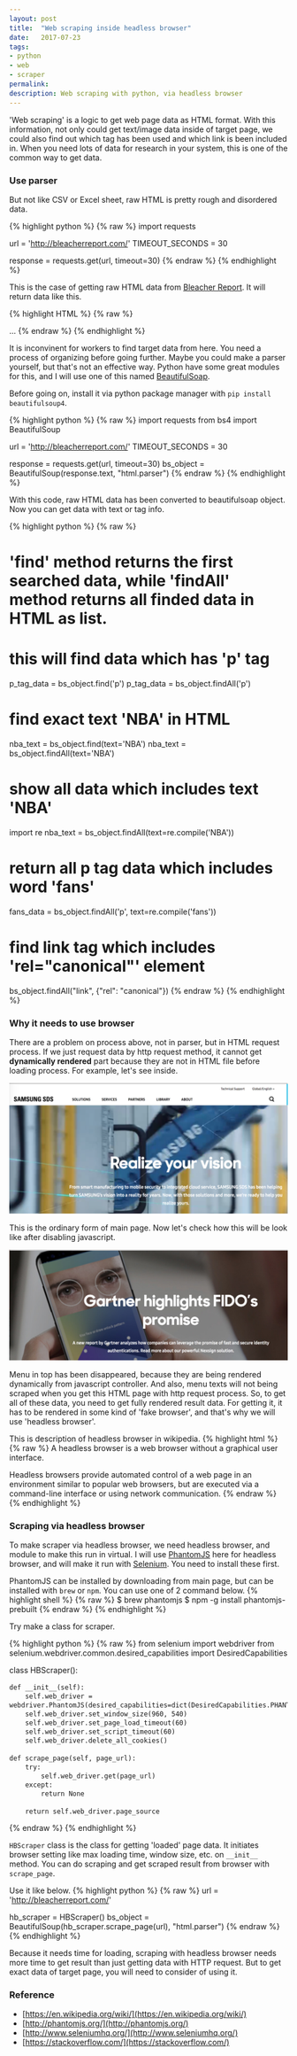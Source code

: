 ```yaml
---
layout: post
title:  "Web scraping inside headless browser"
date:   2017-07-23
tags:
- python
- web
- scraper
permalink: 
description: Web scraping with python, via headless browser
---
```


'Web scraping' is a logic to get web page data as HTML format. With this information, not only could get text/image data inside of target page, we could also find out which tag has been used and which link is been included in. When you need lots of data for research in your system, this is one of the common way to get data.

### Use parser

But not like CSV or Excel sheet, raw HTML is pretty rough and disordered data. 

{% highlight python %}
{% raw %}
import requests

url = 'http://bleacherreport.com/'
TIMEOUT_SECONDS = 30

response = requests.get(url, timeout=30)
{% endraw %}
{% endhighlight %}

This is the case of getting raw HTML data from [Bleacher Report](http://bleacherreport.com/). It will return data like this.

{% highlight HTML %}
{% raw %}
<html class="no-js" lang="en"><head><meta charset="utf-8"/><meta http-equiv="Accept-CH" content="DPR,Width,Viewport-Width"/><meta name="aol-te-auth" property="aol-te-auth" content="1c424580-0f86-4d9b-88b2-bc8c0d029d4c"/><meta name="blitz" property="blitz" content="mu-6e4ce5cd-57f20d11-7c0ecee9-d55c79e2"/><meta name="msvalidate.01" property="msvalidate.01" content="7A63840181953B2A5A1FEA25FB45A991"/><meta name="robots" property="robots" content="NOODP,NOYDIR"/><meta name="verify-v1" property="verify-v1" content="+Ntj422Jc4V03qgBqLYbF3LMvrursV0X2btn2Zoqn9w="/><meta name="description" property="description" content="Sports journalists and bloggers covering NFL, MLB, NBA, NHL, MMA, college football and basketball, NASCAR, fantasy sports and more. News, photos, mock drafts, game scores, player profiles and more!"/><meta name="keywords" property="keywords" content="Bleacher Report, bleacherreport.com, sports, writers, articles, comments, blogs, Formula 1, Premier League, Hockey, Soccer, Recaps, Boxscores, Stats, Schedules, Tennis, Golf, WWE, fantasy football, Lebron James"/><meta name="viewport" property="viewport" content="width=device-width, initial-scale=1"/>
...
{% endraw %}
{% endhighlight %}

It is inconvinent for workers to find target data from here. You need a process of organizing before going further. Maybe you could make a parser yourself, but that's not an effective way. Python have some great modules for this, and I will use one of this named [BeautifulSoap](https://www.crummy.com/software/BeautifulSoup/).

Before going on, install it via python package manager with `pip install beautifulsoup4`.

{% highlight python %}
{% raw %}
import requests
from bs4 import BeautifulSoup

url = 'http://bleacherreport.com/'
TIMEOUT_SECONDS = 30

response = requests.get(url, timeout=30)
bs_object = BeautifulSoup(response.text, "html.parser")
{% endraw %}
{% endhighlight %}

With this code, raw HTML data has been converted to beautifulsoap object. Now you can get data with text or tag info.

{% highlight python %}
{% raw %}
# 'find' method returns the first searched data, while 'findAll' method returns all finded data in HTML as list.
# this will find data which has 'p' tag
p_tag_data = bs_object.find('p')
p_tag_data = bs_object.findAll('p')

# find exact text 'NBA' in HTML
nba_text = bs_object.find(text='NBA')
nba_text = bs_object.findAll(text='NBA')

# show all data which includes text 'NBA'
import re
nba_text = bs_object.findAll(text=re.compile('NBA'))

# return all p tag data which includes word 'fans'
fans_data = bs_object.findAll('p', text=re.compile('fans'))

# find link tag which includes 'rel="canonical"' element
bs_object.findAll("link", {"rel": "canonical"})
{% endraw %}
{% endhighlight %}


### Why it needs to use browser

There are a problem on process above, not in parser, but in HTML request process. 
If we just request data by http request method, it cannot get <b>dynamically rendered</b> part because they are not in HTML file before loading process. For example, let's see inside.

![Screenshot](/assets/post_img/python_scraping_headless/js_enable.png)

This is the ordinary form of main page. Now let's check how this will be look like after disabling javascript.

![Screenshot](/assets/post_img/python_scraping_headless/js_disable.png)

Menu in top has been disappeared, because they are being rendered dynamically from javascript controller. And also, menu texts will not being scraped when you get this HTML page with http request process. So, to get all of these data, you need to get fully rendered result data. For getting it, it has to be rendered in some kind of 'fake browser', and that's why we will use 'headless browser'. 

This is description of headless browser in wikipedia.
{% highlight html %}
{% raw %}
A headless browser is a web browser without a graphical user interface.

Headless browsers provide automated control of a web page in an environment similar to popular web browsers, but are executed via a command-line interface or using network communication. 
{% endraw %}
{% endhighlight %}


### Scraping via headless browser

To make scraper via headless browser, we need headless browser, and module to make this run in virtual. 
I will use [PhantomJS](http://phantomjs.org/) here for headless browser, and will make it run with [Selenium](http://www.seleniumhq.org/). You need to install these first.

PhantomJS can be installed by downloading from main page, but can be installed with `brew` or `npm`. You can use one of 2 command below.
{% highlight shell %}
{% raw %}
$ brew phantomjs
$ npm -g install phantomjs-prebuilt
{% endraw %}
{% endhighlight %}

Try make a class for scraper.

{% highlight python %}
{% raw %}
from selenium import webdriver
from selenium.webdriver.common.desired_capabilities import DesiredCapabilities

class HBScraper():

    def __init__(self):
        self.web_driver = webdriver.PhantomJS(desired_capabilities=dict(DesiredCapabilities.PHANTOMJS))
        self.web_driver.set_window_size(960, 540)
        self.web_driver.set_page_load_timeout(60)
        self.web_driver.set_script_timeout(60)
        self.web_driver.delete_all_cookies()

    def scrape_page(self, page_url):
        try:
            self.web_driver.get(page_url)
        except:
            return None

        return self.web_driver.page_source

{% endraw %}
{% endhighlight %}

`HBScraper` class is the class for getting 'loaded' page data. It initiates browser setting like max loading time, window size, etc. on `__init__` method. You can do scraping and get scraped result from browser with `scrape_page`.

Use it like below.
{% highlight python %}
{% raw %}
url = 'http://bleacherreport.com/'

hb_scraper = HBScraper()
bs_object = BeautifulSoup(hb_scraper.scrape_page(url), "html.parser")
{% endraw %}
{% endhighlight %}

Because it needs time for loading, scraping with headless browser needs more time to get result than just getting data with HTTP request. But to get exact data of target page, you will need to consider of using it.


### Reference

* [https://en.wikipedia.org/wiki/](https://en.wikipedia.org/wiki/)
* [http://phantomjs.org/](http://phantomjs.org/)
* [http://www.seleniumhq.org/](http://www.seleniumhq.org/)
* [https://stackoverflow.com/](https://stackoverflow.com/)

